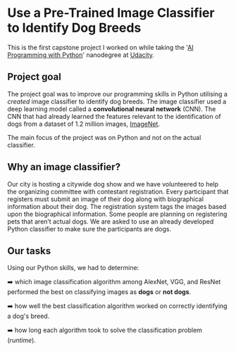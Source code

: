 # Use a Pre-Trained Image Classifier to Identify Dog Breeds
This is the first capstone project I worked on while taking the '[AI Programming with Python](https://www.udacity.com/course/ai-programming-python-nanodegree--nd089)' nanodegree at [Udacity](https://www.udacity.com/).

## Project goal
The project goal was to improve our programming skills in Python utilising a *created* image classifier to identify dog breeds. The image classifier used a deep learning model called a **convolutional neural network** (CNN). The CNN that had already learned the features relevant to the identification of dogs from a dataset of 1.2 million images, [ImageNet](https://image-net.org/).  

The main focus of the project was on Python and not on the actual classifier.

## Why an image classifier?
Our city is hosting a citywide dog show and we have volunteered to help the organizing committee with contestant registration. Every participant that registers must submit an image of their dog along with biographical information about their dog. The registration system tags the images based upon the biographical information. Some people are planning on registering pets that aren’t actual dogs. We are asked to use an already developed Python classifier to make sure the participants are dogs.

## Our tasks
Using our Python skills, we had to determine:

➡️ which image classification algorithm among AlexNet, VGG, and ResNet performed the best on classifying images as **dogs** or **not dogs**.

➡️ how well the best classification algorithm worked on correctly identifying a dog's breed.

➡️ how long each algorithm took to solve the classification problem (*runtime*).


